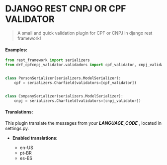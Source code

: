 # DJANGO REST CNPJ OR CPF VALIDATOR
> A small and quick validation plugin for CPF or CNPJ in django rest framework!  


#### Examples:

``` python
from rest_framework import serializers 
from drf_cpfcnpj_validator.validadors import cpf_validator, cnpj_validator


class PersonSerializer(serializers.ModelSerializer):
    cpf = serializers.Charfield(validators=[cpf_validator])


class CompanySerializer(serializers.ModelSerializer):
    cnpj = serializers.Charfield(validators=[cnpj_validator])

```


#### Translations:

This plugin translate the messages from your  **_LANGUAGE_CODE_** , located in settings.py.  

* **Enabled translations:**  


  - en-US  
  - pt-BR  
  - es-ES  
